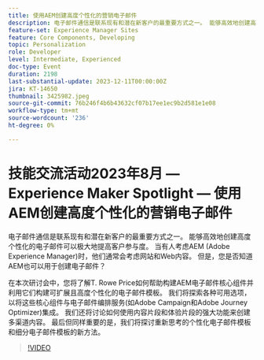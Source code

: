 ```yaml
---
title: 使用AEM创建高度个性化的营销电子邮件
description: 电子邮件通信是联系现有和潜在新客户的最重要方式之一。 能够高效地创建高度个性化的电子邮件可以极大地提高客户参与度。 当有人考虑AEM (Adobe Experience Manager)时，他们通常会考虑网站和Web内容。 但是您知道吗，AEM也可以用于创建电子邮件
feature-set: Experience Manager Sites
feature: Core Components, Developing
topic: Personalization
role: Developer
level: Intermediate, Experienced
doc-type: Event
duration: 2198
last-substantial-update: 2023-12-11T00:00:00Z
jira: KT-14650
thumbnail: 3425982.jpeg
source-git-commit: 76b246f4b6b43632cf07b17ee1ec9b2d581e1e08
workflow-type: tm+mt
source-wordcount: '236'
ht-degree: 0%

---
```



# 技能交流活动2023年8月 — Experience Maker Spotlight — 使用AEM创建高度个性化的营销电子邮件

电子邮件通信是联系现有和潜在新客户的最重要方式之一。 能够高效地创建高度个性化的电子邮件可以极大地提高客户参与度。 当有人考虑AEM (Adobe Experience Manager)时，他们通常会考虑网站和Web内容。 但是，您是否知道AEM也可以用于创建电子邮件？

在本次研讨会中，您将了解T. Rowe Price如何帮助构建AEM电子邮件核心组件并利用它们构建可扩展且高度个性化的电子邮件模板。 我们将探索各种可用选项，以将这些核心组件与电子邮件编排服务(如Adobe Campaign和Adobe Journey Optimizer)集成。 我们还将讨论如何使用内容片段和体验片段的强大功能来创建多渠道内容。 最后但同样重要的是，我们将探讨重新思考的个性化电子邮件模板和细分电子邮件模板的新方法。

>[!VIDEO](https://video.tv.adobe.com/v/3425982/?learn=on)
